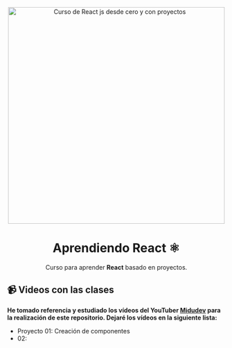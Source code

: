 <div align="center">

<img alt="Curso de React js desde cero y con proyectos" src="https://miro.medium.com/v2/resize:fit:700/1*7CVFy__9kKAjU0Hzu2uB6g.png" width="500" />

# Aprendiendo React ⚛️

Curso para aprender **React** basado en proyectos.

</div>

## 📹 Videos con las clases

**He tomado referencia y estudiado los vídeos del YouTuber [Midudev](https://www.youtube.com/@midulive) para la realización de este repositorio. Dejaré los vídeos en la siguiente lista:**

- Proyecto 01: Creación de componentes
- 02: 
